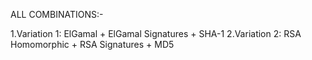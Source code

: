 ALL COMBINATIONS:-

1.Variation 1: ElGamal + ElGamal Signatures + SHA-1
2.Variation 2: RSA Homomorphic + RSA Signatures + MD5
